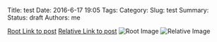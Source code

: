 Title: test
Date: 2016-6-17 19:05
Tags:
Category:
Slug: test
Summary:
Status: draft
Authors: me


[Root Link to post]({filename}/blog/test/test.md)
[Relative Link to post]({filename}test.md)
![Root Image]({filename}/blog/test/lena_color.gif)
![Relative Image]({filename}lena_color.gif)

